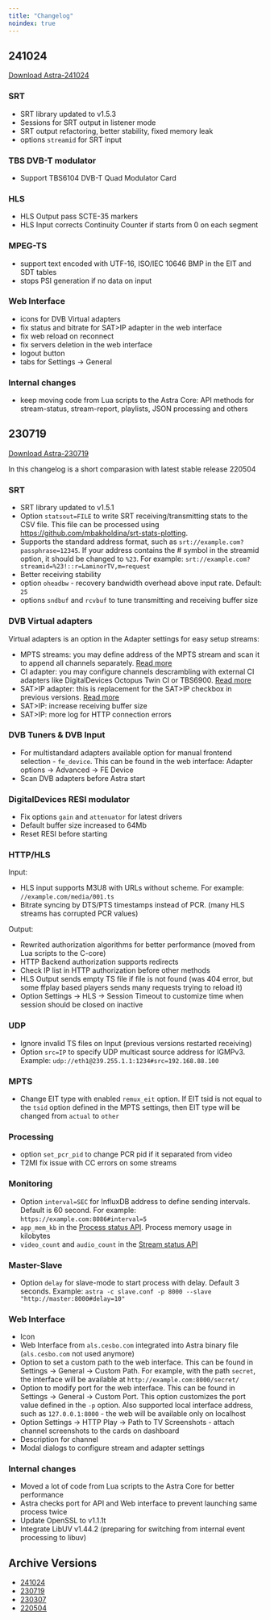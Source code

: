 ```yaml
---
title: "Changelog"
noindex: true
---
```


## 241024

[Download Astra-241024](https://cdn.cesbo.com/astra/builds/astra-241024)

### SRT

- SRT library updated to v1.5.3
- Sessions for SRT output in listener mode
- SRT output refactoring, better stability, fixed memory leak
- options `streamid` for SRT input

### TBS DVB-T modulator

- Support TBS6104 DVB-T Quad Modulator Card

### HLS

- HLS Output pass SCTE-35 markers
- HLS Input corrects Continuity Counter if starts from 0 on each segment

### MPEG-TS

- support text encoded with UTF-16, ISO/IEC 10646 BMP in the EIT and SDT tables
- stops PSI generation if no data on input

### Web Interface

- icons for DVB Virtual adapters
- fix status and bitrate for SAT>IP adapter in the web interface
- fix web reload on reconnect
- fix servers deletion in the web interface
- logout button
- tabs for Settings -> General

### Internal changes

- keep moving code from Lua scripts to the Astra Core: API methods for stream-status, stream-report, playlists, JSON processing and others

## 230719

[Download Astra-230719](https://cdn.cesbo.com/astra/builds/astra-230719)

In this changelog is a short comparasion with latest stable release 220504

### SRT

- SRT library updated to v1.5.1
- Option `statsout=FILE` to write SRT receiving/transmitting stats to the CSV file. This file can be processed using https://github.com/mbakholdina/srt-stats-plotting.
- Supports the standard address format, such as `srt://example.com?passphrase=12345`.
If your address contains the # symbol in the streamid option, it should be changed to `%23`. For example: `srt://example.com?streamid=%23!::r=LaminorTV,m=request`
- Better receiving stability
- option `oheadbw` - recovery bandwidth overhead above input rate. Default: `25`
- options `sndbuf` and `rcvbuf` to tune transmitting and receiving buffer size

### DVB Virtual adapters

Virtual adapters is an option in the Adapter settings for easy setup streams:
- MPTS streams: you may define address of the MPTS stream and scan it to append all channels separately. [Read more](/astra/receiving/ip/mpts-via-udp)
- CI adapter: you may configure channels descrambling with external CI adapters like DigitalDevices Octopus Twin CI or TBS6900. [Read more](/astra/receiving/dvb/external-ci)
- SAT>IP adapter: this is replacement for the SAT>IP checkbox in previous versions. [Read more](/astra/receiving/dvb/satip-client)
- SAT>IP: increase receiving buffer size
- SAT>IP: more log for HTTP connection errors

### DVB Tuners & DVB Input

- For multistandard adapters available option for manual frontend selection - `fe_device`. This can be found in the web interface: Adapter options -> Advanced -> FE Device
- Scan DVB adapters before Astra start

### DigitalDevices RESI modulator

- Fix options `gain` and `attenuator` for latest drivers
- Default buffer size increased to 64Mb
- Reset RESI before starting

### HTTP/HLS

Input:

- HLS input supports M3U8 with URLs without scheme. For example: `//example.com/media/001.ts`
- Bitrate syncing by DTS/PTS timestamps instead of PCR. (many HLS streams has corrupted PCR values)

Output:

- Rewrited authorization algorithms for better performance (moved from Lua scripts to the C-core)
- HTTP Backend authorization supports redirects
- Check IP list in HTTP authorization before other methods
- HLS Output sends empty TS file if file is not found (was 404 error, but some ffplay based players sends many requests trying to reload it)
- Option Settings -> HLS -> Session Timeout to customize time when session should be closed on inactive

### UDP

- Ignore invalid TS files on Input (previous versions restarted receiving)
- Option `src=IP` to specify UDP multicast source address for IGMPv3. Example: `udp://eth1@239.255.1.1:1234#src=192.168.88.100`

### MPTS

- Change EIT type with enabled `remux_eit` option. If EIT tsid is not equal to the `tsid` option defined in the MPTS settings, then EIT type will be changed from `actual` to `other`

### Processing

- option `set_pcr_pid` to change PCR pid if it separated from video
- T2MI fix issue with CC errors on some streams

### Monitoring

- Option `interval=SEC` for InfluxDB address to define sending intervals. Default is 60 second. For example: `https://example.com:8086#interval=5`
- `app_mem_kb` in the [Process status API](/astra/admin-guide/api/process). Process memory usage in kilobytes
- `video_count` and `audio_count` in the [Stream status API](/astra/admin-guide/api/stream#get-stream-status)

### Master-Slave

- Option `delay` for slave-mode to start process with delay. Default 3 seconds. Example: `astra -c slave.conf -p 8000 --slave "http://master:8000#delay=10"`

### Web Interface

- Icon
- Web Interface from `als.cesbo.com` integrated into Astra binary file (`als.cesbo.com` not used anymore)
- Option to set a custom path to the web interface. This can be found in Settings -> General -> Custom Path. For example, with the path `secret`, the interface will be available at `http://example.com:8000/secret/`
- Option to modify port for the web interface. This can be found in Settings -> General -> Custom Port. This option customizes the port value defined in the `-p` option. Also supported local interface address, such as `127.0.0.1:8000` - the web will be available only on localhost
- Option Settings -> HTTP Play -> Path to TV Screenshots - attach channel screenshots to the cards on dashboard
- Description for channel
- Modal dialogs to configure stream and adapter settings

### Internal changes

- Moved a lot of code from Lua scripts to the Astra Core for better performance
- Astra checks port for API and Web interface to prevent launching same process twice
- Update OpenSSL to v1.1.1t
- Integrate LibUV v1.44.2 (preparing for switching from internal event processing to libuv)

## Archive Versions

- [241024](https://cdn.cesbo.com/astra/builds/astra-241024)
- [230719](https://cdn.cesbo.com/astra/builds/astra-230719)
- [230307](https://cdn.cesbo.com/astra/builds/astra-230307)
- [220504](https://cdn.cesbo.com/astra/builds/astra-220504)
